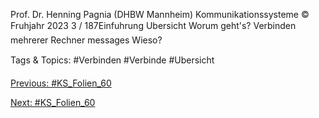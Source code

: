 Prof. Dr. Henning Pagnia (DHBW Mannheim) Kommunikationssysteme © Fruhjahr 2023 3 / 187Einfuhrung Ubersicht
Worum geht's?
Verbinden mehrerer Rechner
messages
Wieso?

   Tags & Topics:
   #Verbinden
   #Verbinde
   #Ubersicht

[Previous: #KS_Folien_60](KS_Folien_60.md)

[Next: #KS_Folien_60](KS_Folien_60.md)